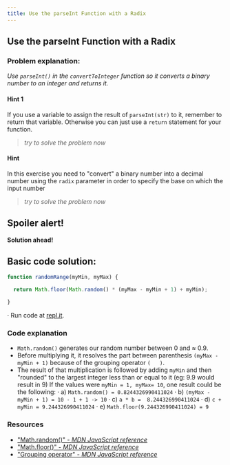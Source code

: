 ```yaml
---
title: Use the parseInt Function with a Radix
---
```

## Use the parseInt Function with a Radix


### Problem explanation:
_Use `parseInt()` in the `convertToInteger` function so it converts a binary number to an integer and returns it._

#### Hint 1
If you use a variable to assign the result of `parseInt(str)` to it, remember to return that variable. 
Otherwise you can just use a `return` statement for your function.
> _try to solve the problem now_
> 
#### Hint 
In this exercise you need to "convert" a binary number into a decimal number using the `radix` parameter in order to specify the base on which the input number
> _try to solve the problem now_

## Spoiler alert!

**Solution ahead!**

## Basic code solution:

```javascript
function randomRange(myMin, myMax) {

  return Math.floor(Math.random() * (myMax - myMin + 1) + myMin);

}
```
·  Run code at [repl.it](https://repl.it/@AdrianSkar/Basic-JS-Random-whole-numbers-within-range).

### Code explanation
- `Math.random()` generates our random number between 0 and ≈ 0.9.
- Before multiplying it, it resolves the part between parenthesis `(myMax - myMin + 1)` because of the grouping operator `(   )`.
- The result of that multiplication is followed by adding `myMin` and then "rounded" to the largest integer less than or equal to it (eg: 9.9 would result in 9)
If the values were `myMin = 1, myMax= 10`, one result could be the following:
· a) `Math.random() = 0.8244326990411024`
· b) `(myMax - myMin + 1) = 10 - 1 + 1 -> 10`
· c) `a * b =  8.244326990411024`
· d) `c + myMin = 9.244326990411024`
· e) `Math.floor(9.244326990411024) = 9`


### Resources

- ["Math.random()" - *MDN JavaScript reference*](https://developer.mozilla.org/en-US/docs/Web/JavaScript/Reference/Global_Objects/Math/random)
- ["Math.floor()" - *MDN JavaScript reference*](https://developer.mozilla.org/en-US/docs/Web/JavaScript/Reference/Global_Objects/Math/floor)
- ["Grouping operator" - *MDN JavaScript reference*](https://developer.mozilla.org/en-US/docs/Web/JavaScript/Reference/Operators/Grouping)



<!--stackedit_data:
eyJoaXN0b3J5IjpbLTE0Nzk2OTc1NTksODU4MTM4MDAsMTAxMT
g4MTE5NSwxMDY1ODczMDk3LDQ2MzMyMDI2OCwxOTEyNTM1NDQz
LC01OTM4NzIwNTIsLTYzOTUzNTkyMCw1NzgyNTAwMDAsLTM2MT
UxMzIxOCwtMTYyOTU2MTA1OSwtMTYzNTcwNzUzMSwtNTE3MjIz
NjM1LDY4NTY3NTE0OSwtODI1MzA1NDgsLTE5MzQ4OTMyNSwyMD
UyOTk1ODYwLDE1NjEwMDE3NTcsMTgzNzU1MjI5MywtMTE1MDEz
MzI2N119
-->